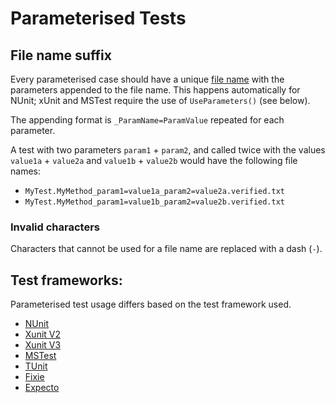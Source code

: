 <!--
GENERATED FILE - DO NOT EDIT
This file was generated by [MarkdownSnippets](https://github.com/SimonCropp/MarkdownSnippets).
Source File: /docs/mdsource/parameterised.source.md
To change this file edit the source file and then run MarkdownSnippets.
-->

# Parameterised Tests

## File name suffix<!-- include: file-name-suffix. path: /docs/mdsource/file-name-suffix.include.md -->

Every parameterised case should have a unique [file name](/docs/naming.md) with the parameters appended to the file name. This happens automatically for NUnit; xUnit and MSTest require the use of `UseParameters()` (see below).

The appending format is `_ParamName=ParamValue` repeated for each parameter. 

A test with two parameters `param1` + `param2`, and called twice with the values `value1a` + `value2a` and `value1b` + `value2b` would have the following file names:

  * `MyTest.MyMethod_param1=value1a_param2=value2a.verified.txt`
  * `MyTest.MyMethod_param1=value1b_param2=value2b.verified.txt`


### Invalid characters

Characters that cannot be used for a file name are replaced with a dash (`-`).<!-- endInclude -->


## Test frameworks:

Parameterised test usage differs based on the test framework used.

 * [NUnit](parameterised-nunit.md)
 * [Xunit V2](parameterised-xunitv2.md)
 * [Xunit V3](parameterised-xunitv3.md)
 * [MSTest](parameterised-mstest.md)
 * [TUnit](parameterised-tunit.md)
 * [Fixie](parameterised-fixie.md)
 * [Expecto](parameterised-expecto.md)

